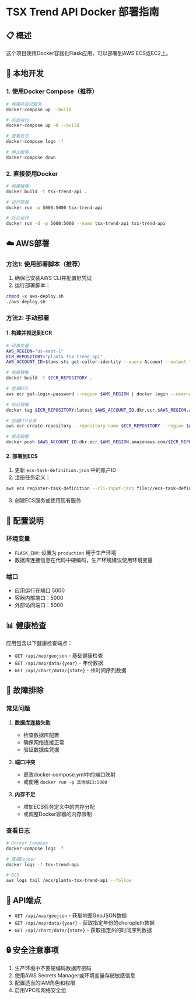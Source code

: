 # TSX Trend API Docker 部署指南

## 📋 概述

这个项目使用Docker容器化Flask应用，可以部署到AWS ECS或EC2上。

## 🚀 本地开发

### 1. 使用Docker Compose（推荐）

```bash
# 构建并启动服务
docker-compose up --build

# 后台运行
docker-compose up -d --build

# 查看日志
docker-compose logs -f

# 停止服务
docker-compose down
```

### 2. 直接使用Docker

```bash
# 构建镜像
docker build -t tsx-trend-api .

# 运行容器
docker run -p 5000:5000 tsx-trend-api

# 后台运行
docker run -d -p 5000:5000 --name tsx-trend-api tsx-trend-api
```

## ☁️ AWS部署

### 方法1: 使用部署脚本（推荐）

1. 确保已安装AWS CLI并配置好凭证
2. 运行部署脚本：

```bash
chmod +x aws-deploy.sh
./aws-deploy.sh
```

### 方法2: 手动部署

#### 1. 构建并推送到ECR

```bash
# 设置变量
AWS_REGION="us-east-1"
ECR_REPOSITORY="plantx-tsx-trend-api"
AWS_ACCOUNT_ID=$(aws sts get-caller-identity --query Account --output text)

# 构建镜像
docker build -t $ECR_REPOSITORY .

# 登录ECR
aws ecr get-login-password --region $AWS_REGION | docker login --username AWS --password-stdin $AWS_ACCOUNT_ID.dkr.ecr.$AWS_REGION.amazonaws.com

# 标记镜像
docker tag $ECR_REPOSITORY:latest $AWS_ACCOUNT_ID.dkr.ecr.$AWS_REGION.amazonaws.com/$ECR_REPOSITORY:latest

# 创建ECR仓库
aws ecr create-repository --repository-name $ECR_REPOSITORY --region $AWS_REGION

# 推送镜像
docker push $AWS_ACCOUNT_ID.dkr.ecr.$AWS_REGION.amazonaws.com/$ECR_REPOSITORY:latest
```

#### 2. 部署到ECS

1. 更新 `ecs-task-definition.json` 中的账户ID
2. 注册任务定义：

```bash
aws ecs register-task-definition --cli-input-json file://ecs-task-definition.json
```

3. 创建ECS服务或使用现有服务

## 🔧 配置说明

### 环境变量

- `FLASK_ENV`: 设置为 `production` 用于生产环境
- 数据库连接信息在代码中硬编码，生产环境建议使用环境变量

### 端口

- 应用运行在端口 5000
- 容器内部端口：5000
- 外部访问端口：5000

## 📊 健康检查

应用包含以下健康检查端点：

- `GET /api/map/geojson` - 基础健康检查
- `GET /api/map/data/{year}` - 年份数据
- `GET /api/chart/data/{state}` - 州时间序列数据

## 🐛 故障排除

### 常见问题

1. **数据库连接失败**
   - 检查数据库配置
   - 确保网络连接正常
   - 验证数据库凭据

2. **端口冲突**
   - 更改docker-compose.yml中的端口映射
   - 或使用 `docker run -p 其他端口:5000`

3. **内存不足**
   - 增加ECS任务定义中的内存分配
   - 或调整Docker容器的内存限制

### 查看日志

```bash
# Docker Compose
docker-compose logs -f

# 直接Docker
docker logs -f tsx-trend-api

# ECS
aws logs tail /ecs/plantx-tsx-trend-api --follow
```

## 📝 API端点

- `GET /api/map/geojson` - 获取地图GeoJSON数据
- `GET /api/map/data/{year}` - 获取指定年份的choropleth数据
- `GET /api/chart/data/{state}` - 获取指定州的时间序列数据

## 🔒 安全注意事项

1. 生产环境中不要硬编码数据库密码
2. 使用AWS Secrets Manager或环境变量存储敏感信息
3. 配置适当的IAM角色和权限
4. 启用VPC和网络安全组


